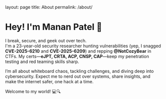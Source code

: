 layout: page title: About permalink: /about/

# Hey! I'm Manan Patel 👋

I break, secure, and geek out over tech.  
I'm a 23-year-old security researcher hunting vulnerabilities (yep, I snagged **CVE-2025-6210** and **CVE-2025-6209**) and repping **@NotCozyBear** in CTFs. My certs—**eJPT, CRTA, ACP, CNSP, CAP**—keep my penetration testing and red teaming skills sharp.  

I’m all about whiteboard chaos, tackling challenges, and diving deep into cybersecurity. Expect me to nerd out over systems, share insights, and make the internet safer, one hack at a time.

Welcome to my world! 💻🔍
